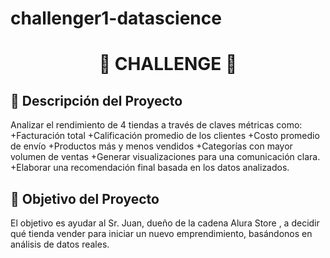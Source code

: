 # challenger1-datascience

<h1 align="center">🎁 CHALLENGE 🎉</h1>

<h2 align="left">📌 Descripción del Proyecto</h2>
Analizar el rendimiento de 4 tiendas a través de claves métricas como:
+Facturación total
+Calificación promedio de los clientes
+Costo promedio de envío
+Productos más y menos vendidos
+Categorías con mayor volumen de ventas
+Generar visualizaciones para una comunicación clara.
+Elaborar una recomendación final basada en los datos analizados.

<h2 align="left">📌 Objetivo del Proyecto</h2>
El objetivo es ayudar al Sr. Juan, dueño de la cadena Alura Store , a decidir qué tienda vender para iniciar un nuevo emprendimiento, basándonos en análisis de datos reales.








